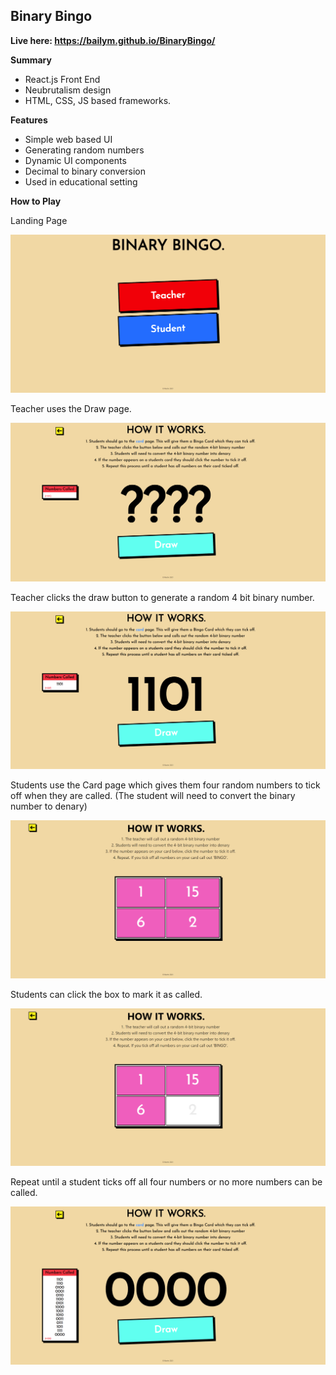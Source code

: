 
## Binary Bingo 

**Live here: https://bailym.github.io/BinaryBingo/**

**Summary**
- React.js Front End
- Neubrutalism design
- HTML, CSS, JS based frameworks.

**Features**
- Simple web based UI
- Generating random numbers
- Dynamic UI components 
- Decimal to binary conversion
- Used in educational setting

**How to Play**

Landing Page

![Image 0](https://github.com/Bailym/BinaryBingo/blob/main/images/BinaryBingo%200.png?raw=true)

Teacher uses the Draw page.

![Image 1](https://github.com/Bailym/BinaryBingo/blob/main/images/BinaryBingo%201.png)

Teacher clicks the draw button to generate a random 4 bit binary number.

![Image 1](https://github.com/Bailym/BinaryBingo/blob/main/images/BinaryBingo%202.png)

Students use the Card page which gives them four random numbers to tick off when they are called. (The student will need to convert the binary number to denary)

![Image 1](https://github.com/Bailym/BinaryBingo/blob/main/images/BinaryBingo%203.png)

Students can click the box to mark it as called.

![Image 1](https://github.com/Bailym/BinaryBingo/blob/main/images/BinaryBingo%204.png)

Repeat until a student ticks off all four numbers or no more numbers can be called.

![Image 1](https://github.com/Bailym/BinaryBingo/blob/main/images/BinaryBingo%205.png)







